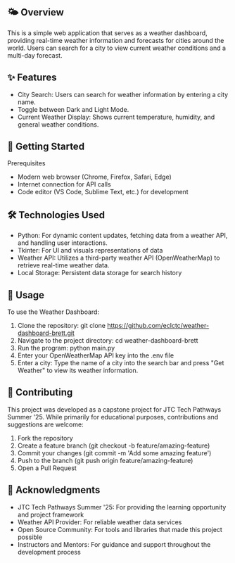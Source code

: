 ## 🌤️ Overview
This is a simple web application that serves as a weather dashboard, providing real-time weather information and forecasts for cities around the world. Users can search for a city to view current weather conditions and a multi-day forecast.

## ✨ Features
- City Search: Users can search for weather information by entering a city name.
- Toggle between Dark and Light Mode.
- Current Weather Display: Shows current temperature, humidity, and general weather conditions.

## 🚀 Getting Started
Prerequisites
- Modern web browser (Chrome, Firefox, Safari, Edge)
- Internet connection for API calls
- Code editor (VS Code, Sublime Text, etc.) for development

## 🛠️ Technologies Used
- Python: For dynamic content updates, fetching data from a weather API, and handling user interactions.
- Tkinter: For UI and visuals representations of data
- Weather API: Utilizes a third-party weather API (OpenWeatherMap) to retrieve real-time weather data.
- Local Storage: Persistent data storage for search history

## 🎯 Usage
To use the Weather Dashboard:
1. Clone the repository:
    git clone https://github.com/eclctc/weather-dashboard-brett.git
2. Navigate to the project directory:
    cd weather-dashboard-brett
3. Run the program:
    python main.py
4. Enter your OpenWeatherMap API key into the .env file
5. Enter a city: Type the name of a city into the search bar and press "Get Weather" to view its weather information.

## 🤝 Contributing
This project was developed as a capstone project for JTC Tech Pathways Summer '25. While primarily for educational purposes, contributions and suggestions are welcome:
1. Fork the repository
2. Create a feature branch (git checkout -b feature/amazing-feature)
3. Commit your changes (git commit -m 'Add some amazing feature')
4. Push to the branch (git push origin feature/amazing-feature)
5. Open a Pull Request

## 🙏 Acknowledgments
- JTC Tech Pathways Summer '25: For providing the learning opportunity and project framework
- Weather API Provider: For reliable weather data services
- Open Source Community: For tools and libraries that made this project possible
- Instructors and Mentors: For guidance and support throughout the development process